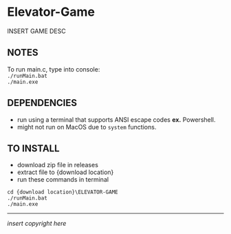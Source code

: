 # Elevator-Game  
INSERT GAME DESC  

## NOTES  
To run main.c, type into console:  
`./runMain.bat`  
`./main.exe`

## DEPENDENCIES  
- run using a terminal that supports ANSI escape codes **ex.** Powershell.
- might not run on MacOS due to `system` functions.

## TO INSTALL
- download zip file in releases
- extract file to {download location}
- run these commands in terminal
``` 
cd {download location}\ELEVATOR-GAME
./runMain.bat
./main.exe
```

---
*insert copyright here*

